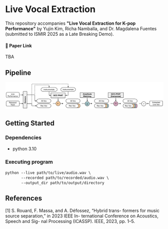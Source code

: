 # Live Vocal Extraction
This repository accompanies **"Live Vocal Extraction for K-pop Performance"** by Yujin Kim, Richa Namballa, and Dr. Magdalena Fuentes (submitted to ISMIR 2025 as a Late Breaking Demo).

#### 🔗 Paper Link

TBA

## Pipeline
<center><img src="images/Diagram.png"></center>



## Getting Started

### Dependencies

* python 3.10

### Executing program

```
python --live path/to/live/audio.wav \
       --recorded path/to/recorded/audio.wav \
       --output_dir path/to/output/directory
```


## References
[1] S. Rouard, F. Massa, and A. Défossez, “Hybrid trans-
formers for music source separation,” in 2023 IEEE In-
ternational Conference on Acoustics, Speech and Sig-
nal Processing (ICASSP). IEEE, 2023, pp. 1–5.


